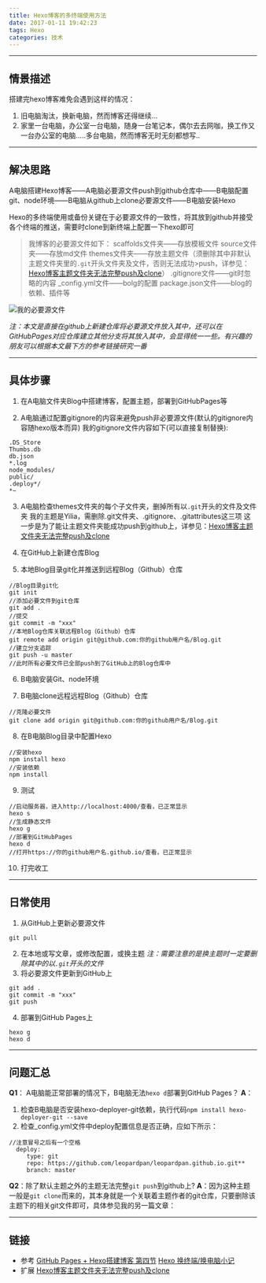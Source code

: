 ```yaml
---
title: Hexo博客的多终端使用方法
date: 2017-01-11 19:42:23
tags: Hexo
categories: 技术
---
```

***
## 情景描述
搭建完hexo博客难免会遇到这样的情况：
1. 旧电脑淘汰，换新电脑，然而博客还得继续...
2. 家里一台电脑，办公室一台电脑，随身一台笔记本，偶尔去去网咖，换工作又一台办公室的电脑.....多台电脑，然而博客无时无刻都想写..  
***
## 解决思路
A电脑搭建Hexo博客——A电脑必要源文件push到github仓库中——B电脑配置git、node环境——B电脑从github上clone必要源文件——B电脑安装Hexo  
<!--more-->
Hexo的多终端使用或备份关键在于必要源文件的一致性，将其放到github并接受各个终端的推送，需要时clone到新终端上配置一下hexo即可
>我博客的必要源文件如下：
>scaffolds文件夹——存放模板文件
>source文件夹——存放md文件
>themes文件夹——存放主题文件（须删除其中非默认主题文件夹里的`.git`开头文件夹及文件，否则无法成功>push，详参见：[Hexo博客主题文件夹无法完整push及clone](https://swibinchter.github.io/2017/01/11/Hexo%E5%8D%9A%E5%AE%A2%E4%B8%BB%E9%A2%98%E6%96%87%E4%BB%B6%E5%A4%B9%E6%97%A0%E6%B3%95%E5%AE%8C%E6%95%B4push%E5%8F%8Aclone/)）
>.gitignore文件——git时忽略的内容
>_config.yml文件——bolg的配置
>package.json文件——blog的依赖、插件等  

![我的必要源文件](http://upload-images.jianshu.io/upload_images/3984866-fcb5e2948dca8ace.png?imageMogr2/auto-orient/strip%7CimageView2/2/w/1240)  

*注：本文是直接在github上新建仓库将必要源文件放入其中，还可以在GitHubPages对应仓库建立其他分支将其放入其中，会显得统一一些。有兴趣的朋友可以根据本文最下方的参考链接研究一番*
***
## 具体步骤
1.  在A电脑文件夹Blog中搭建博客，配置主题，部署到GitHubPages等

2. A电脑通过配置gitignore的内容来避免push非必要源文件(默认的gitignore内容随hexo版本而异)
我的gitignore文件内容如下(可以直接复制替换):
```
.DS_Store
Thumbs.db
db.json
*.log
node_modules/
public/
.deploy*/
*~
```

3. A电脑检查themes文件夹的每个子文件夹，删掉所有以`.git`开头的文件及文件夹
我的主题是Yilia，需删除.git文件夹、.gitignore、.gitattributes这三项
这一步是为了能让主题文件夹能成功push到github上，详参见：[Hexo博客主题文件夹无法完整push及clone](https://swibinchter.github.io/2017/01/11/Hexo%E5%8D%9A%E5%AE%A2%E4%B8%BB%E9%A2%98%E6%96%87%E4%BB%B6%E5%A4%B9%E6%97%A0%E6%B3%95%E5%AE%8C%E6%95%B4push%E5%8F%8Aclone/)

4. 在GitHub上新建仓库Blog

5. 本地Blog目录git化并推送到远程Blog（Github）仓库
```
//Blog目录git化
git init
//添加必要文件到git仓库
git add .
//提交
git commit -m "xxx"
//本地Blog仓库关联远程Blog（Github）仓库
git remote add origin git@github.com:你的github用户名/Blog.git
//建立分支追踪
git push -u master
//此时所有必要文件已全部push到了GitHub上的Blog仓库中
```

6. B电脑安装Git、node环境

7. B电脑clone远程远程Blog（Github）仓库
```
//克隆必要文件
git clone add origin git@github.com:你的github用户名/Blog.git
```

8. 在B电脑Blog目录中配置Hexo
```
//安装hexo
npm install hexo
//安装依赖
npm install
```

9. 测试
```
//启动服务器，进入http://localhost:4000/查看，已正常显示
hexo s
//生成静态文件
hexo g
//部署到GitHubPages
hexo d
//打开https://你的github用户名.github.io/查看，已正常显示
```

10. 打完收工

***
## 日常使用
1. 从GitHub上更新必要源文件
```
git pull
```
2. 在本地或写文章，或修改配置，或换主题
*注：需要注意的是换主题时一定要删除其中的以`.git`开头的文件*
3. 将必要源文件更新到GitHub上
```
git add .
git commit -m "xxx"
git push
```
4. 部署到GitHub Pages上
```
hexo g
hexo d
```
***
## 问题汇总
**Q1**： A电脑能正常部署的情况下，B电脑无法`hexo d`部署到GitHub Pages？
**A**：
1. 检查B电脑是否安装hexo-deployer-git依赖，执行代码`npm install hexo-deployer-git --save`
2. 检查_config.yml文件中deploy配置信息是否正确，应如下所示：
```
//注意冒号之后有一个空格
  deploy:
     type: git
     repo: https://github.com/leopardpan/leopardpan.github.io.git**
     branch: master
```

**Q2**：除了默认主题之外的主题无法完整`git push`到github上?
**A**：因为这种主题一般是`git clone`而来的，其本身就是一个关联着主题作者的git仓库，只要删除该主题下的相关git文件即可，具体参见我的另一篇文章：

***
## 链接
* 参考
[GitHub Pages + Hexo搭建博客 第四节](http://crazymilk.github.io/2015/12/28/GitHub-Pages-Hexo%E6%90%AD%E5%BB%BA%E5%8D%9A%E5%AE%A2/#more)
[Hexo 换终端/换电脑小记](http://wangmuduo.com/2016/04/02/hexo-change-os/)
* 扩展
[Hexo博客主题文件夹无法完整push及clone](https://swibinchter.github.io/2017/01/11/Hexo%E5%8D%9A%E5%AE%A2%E4%B8%BB%E9%A2%98%E6%96%87%E4%BB%B6%E5%A4%B9%E6%97%A0%E6%B3%95%E5%AE%8C%E6%95%B4push%E5%8F%8Aclone/)
